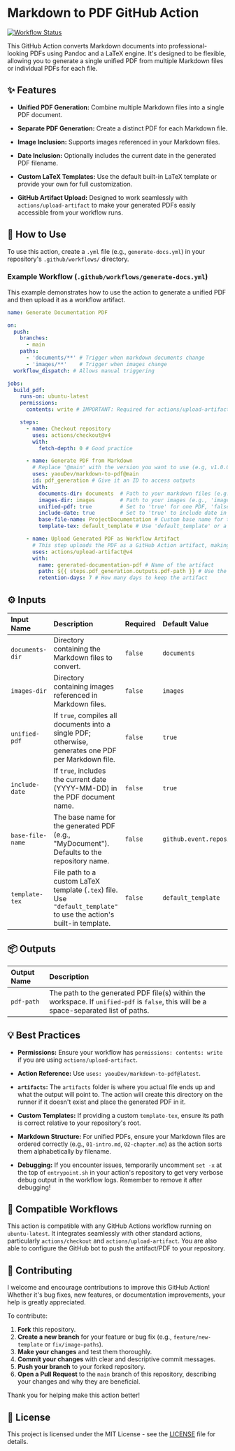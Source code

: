 # Markdown to PDF GitHub Action

[![Workflow Status](https://github.com/yaouDev/markdown-to-pdf/actions/workflows/test.yml/badge.svg)](https://github.com/yaouDev/markdown-to-pdf/actions/workflows/test.yml)

This GitHub Action converts Markdown documents into professional-looking PDFs using Pandoc and a LaTeX engine. It's designed to be flexible, allowing you to generate a single unified PDF from multiple Markdown files or individual PDFs for each file.

## ✨ Features

* **Unified PDF Generation:** Combine multiple Markdown files into a single PDF document.

* **Separate PDF Generation:** Create a distinct PDF for each Markdown file.

* **Image Inclusion:** Supports images referenced in your Markdown files.

* **Date Inclusion:** Optionally includes the current date in the generated PDF filename.

* **Custom LaTeX Templates:** Use the default built-in LaTeX template or provide your own for full customization.

* **GitHub Artifact Upload:** Designed to work seamlessly with `actions/upload-artifact` to make your generated PDFs easily accessible from your workflow runs.

## 🚀 How to Use

To use this action, create a `.yml` file (e.g., `generate-docs.yml`) in your repository's `.github/workflows/` directory.

### Example Workflow (`.github/workflows/generate-docs.yml`)

This example demonstrates how to use the action to generate a unified PDF and then upload it as a workflow artifact.

```yaml
name: Generate Documentation PDF

on:
  push:
    branches:
      - main
    paths:
      - 'documents/**' # Trigger when markdown documents change
      - 'images/**'    # Trigger when images change
  workflow_dispatch: # Allows manual triggering

jobs:
  build_pdf:
    runs-on: ubuntu-latest
    permissions:
      contents: write # IMPORTANT: Required for actions/upload-artifact

    steps:
      - name: Checkout repository
        uses: actions/checkout@v4
        with:
          fetch-depth: 0 # Good practice

      - name: Generate PDF from Markdown
        # Replace '@main' with the version you want to use (e.g, v1.0.0, main, etc.)
        uses: yaouDev/markdown-to-pdf@main
        id: pdf_generation # Give it an ID to access outputs
        with:
          documents-dir: documents  # Path to your markdown files (e.g., 'documents/')
          images-dir: images        # Path to your images (e.g., 'images/')
          unified-pdf: true         # Set to 'true' for one PDF, 'false' for one PDF per markdown file
          include-date: true        # Set to 'true' to include date in filename (e.g., 'MyDocument-2025-07-18.pdf')
          base-file-name: ProjectDocumentation # Custom base name for the PDF (e.g., 'ProjectDocumentation.pdf')
          template-tex: default_template # Use 'default_template' or a path to your custom .tex file

      - name: Upload Generated PDF as Workflow Artifact
        # This step uploads the PDF as a GitHub Action artifact, making it downloadable from the workflow run summary
        uses: actions/upload-artifact@v4
        with:
          name: generated-documentation-pdf # Name of the artifact
          path: ${{ steps.pdf_generation.outputs.pdf-path }} # Use the output from your action
          retention-days: 7 # How many days to keep the artifact

```

## ⚙️ Inputs

| Input Name | Description | Required | Default Value |
| :----------------- | :------------------------------------------------------------------------------------------------------- | :------- | :----------------------------------------------- |
| `documents-dir` | Directory containing the Markdown files to convert. | `false` | `documents` |
| `images-dir` | Directory containing images referenced in Markdown files. | `false` | `images` |
| `unified-pdf` | If `true`, compiles all documents into a single PDF; otherwise, generates one PDF per Markdown file. | `false` | `true` |
| `include-date` | If `true`, includes the current date (YYYY-MM-DD) in the PDF document name. | `false` | `true` |
| `base-file-name` | The base name for the generated PDF (e.g., "MyDocument"). Defaults to the repository name. | `false` | `github.event.repository.name` |
| `template-tex` | File path to a custom LaTeX template (`.tex`) file. Use `"default_template"` to use the action's built-in template. | `false` | `default_template` |

## 📦 Outputs

| Output Name | Description |
| :---------- | :----------------------------------------- |
| `pdf-path` | The path to the generated PDF file(s) within the workspace. If `unified-pdf` is `false`, this will be a space-separated list of paths. |

## 💡 Best Practices

* **Permissions:** Ensure your workflow has `permissions: contents: write` if you are using `actions/upload-artifact`.

* **Action Reference:** Use `uses: yaouDev/markdown-to-pdf@latest`. 

* **`artifacts`:** The `artifacts` folder is where you actual file ends up and what the output will point to. The action will create this directory on the runner if it doesn't exist and place the generated PDF in it.

* **Custom Templates:** If providing a custom `template-tex`, ensure its path is correct relative to your repository's root.

* **Markdown Structure:** For unified PDFs, ensure your Markdown files are ordered correctly (e.g., `01-intro.md`, `02-chapter.md`) as the action sorts them alphabetically by filename.

* **Debugging:** If you encounter issues, temporarily uncomment `set -x` at the top of `entrypoint.sh` in your action's repository to get very verbose debug output in the workflow logs. Remember to remove it after debugging!

## 🤝 Compatible Workflows

This action is compatible with any GitHub Actions workflow running on `ubuntu-latest`. It integrates seamlessly with other standard actions, particularly `actions/checkout` and `actions/upload-artifact`. You are also able to configure the GitHub bot to push the artifact/PDF to your repository.

## 🤝 Contributing

I welcome and encourage contributions to improve this GitHub Action! Whether it's bug fixes, new features, or documentation improvements, your help is greatly appreciated.

To contribute:

1.  **Fork** this repository.
2.  **Create a new branch** for your feature or bug fix (e.g., `feature/new-template` or `fix/image-paths`).
3.  **Make your changes** and test them thoroughly.
4.  **Commit your changes** with clear and descriptive commit messages.
5.  **Push your branch** to your forked repository.
6.  **Open a Pull Request** to the `main` branch of this repository, describing your changes and why they are beneficial.

Thank you for helping make this action better!

## 📄 License

This project is licensed under the MIT License - see the [LICENSE](https://www.google.com/search?q=LICENSE) file for details.
